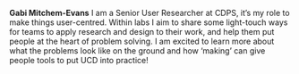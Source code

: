 **Gabi Mitchem-Evans**
I am a Senior User Researcher at CDPS, it’s my role to make things user-centred. Within labs I aim to share some light-touch ways for teams to apply research and design to their work, and help them put people at the heart of problem solving. 
I am excited to learn more about what the problems look like on the ground and how ‘making’ can give people tools to put UCD into practice! 

[Twitter]: (http://Twitter.com/gabim_e) 
